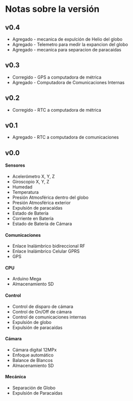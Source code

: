 # Notas sobre la versión

## v0.4
* Agregado - mecanica de expulción de Helio del globo
* Agregado - Telemetro para medir la expancion del globo
* Agregado - mecanica para separacion de paracaidas

## v0.3
* Corregido - GPS a computadora de métrica
* Agregado - Computadora de Comunicaciones Internas

## v0.2
* Corregido - RTC a computadora de métrica

## v0.1
* Agregado - RTC a computadora de comunicaciones

## v0.0
#### Sensores
* Acelerómetro X, Y, Z
* Giroscopio X, Y, Z
* Humedad
* Temperatura
* Presión Atmosférica dentro del globo
* Presión Atmosférica exterior
* Expulsión de paracaídas
* Estado de Batería
* Corriente en Batería
* Estado de Batería de Cámara

#### Comunicaciones
* Enlace Inalámbrico bidireccional RF
* Enlace Inalámbrico Celular GPRS
* GPS

#### CPU
* Arduino Mega
* Almacenamiento SD

#### Control
* Control de disparo de cámara
* Control de On/Off de cámara
* Control de comunicaciones internas
* Expulsión de globo
* Expulsión de paracaídas

#### Cámara
* Cámara digital 12MPx
* Enfoque automático
* Balance de Blancos
* Almacenamiento SD

#### Mecánica
* Separación de Globo
* Expulsión de Paracaídas
